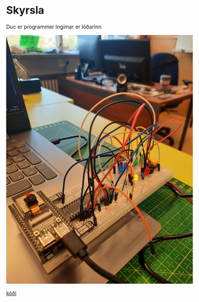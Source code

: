 # Skyrsla
Duc er programmer
Ingimar er lóðarinn

![Mynd](https://github.com/Chicken405/Skyrsla/blob/main/20230922_094110.jpg)
























[kóði](https://github.com/Chicken405/Skyrsla/blob/main/main.py)
